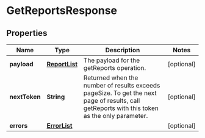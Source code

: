 
# GetReportsResponse

## Properties
Name | Type | Description | Notes
------------ | ------------- | ------------- | -------------
**payload** | [**ReportList**](ReportList.md) | The payload for the getReports operation. |  [optional]
**nextToken** | **String** | Returned when the number of results exceeds pageSize. To get the next page of results, call getReports with this token as the only parameter. |  [optional]
**errors** | [**ErrorList**](../ErrorList.md) |  |  [optional]



